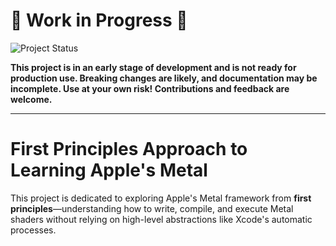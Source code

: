 # 🚧 Work in Progress 🚧

![Project Status](https://img.shields.io/badge/status-work--in--progress-yellow)

**This project is in an early stage of development and is not ready for production use. Breaking changes are likely, and documentation may be incomplete. Use at your own risk! Contributions and feedback are welcome.**

---

# First Principles Approach to Learning Apple's Metal

This project is dedicated to exploring Apple's Metal framework from **first principles**—understanding how to write, compile, and execute Metal shaders without relying on high-level abstractions like Xcode's automatic processes.
